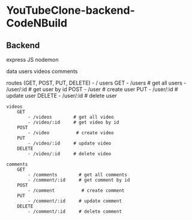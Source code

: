 # YouTubeClone-backend-CodeNBuild

## Backend
express JS
nodemon

data
    users
    videos
    comments

routes (GET, POST, PUT, DELETE)
    - /
    users
        GET
            - /users        # get all users
            - /user/:id     # get user by id
        POST
            - /user          # create user
        PUT
            - /user/:id     # update user
        DELETE
            - /user/:id     # delete user

    videos
        GET
            - /videos        # get all video
            - /video/:id     # get video by id
        POST
            - /video          # create video
        PUT
            - /video/:id     # update video
        DELETE
            - /video/:id     # delete video

    comments
        GET
            - /comments        # get all comments
            - /comment/:id     # get comment by id
        POST
            - /comment          # create comment
        PUT
            - /comment/:id     # update comment
        DELETE
            - /comment/:id     # delete comment

